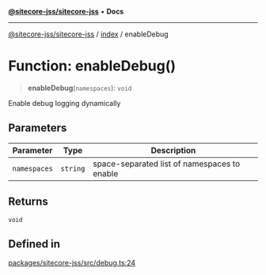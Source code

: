 [**@sitecore-jss/sitecore-jss**](../../README.md) • **Docs**

***

[@sitecore-jss/sitecore-jss](../../README.md) / [index](../README.md) / enableDebug

# Function: enableDebug()

> **enableDebug**(`namespaces`): `void`

Enable debug logging dynamically

## Parameters

| Parameter | Type | Description |
| ------ | ------ | ------ |
| `namespaces` | `string` | space-separated list of namespaces to enable |

## Returns

`void`

## Defined in

[packages/sitecore-jss/src/debug.ts:24](https://github.com/Sitecore/jss/blob/b4728bd62f468f88cc20c503d593996b480fad47/packages/sitecore-jss/src/debug.ts#L24)
